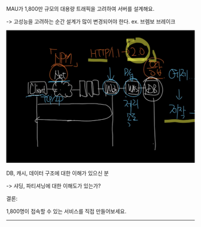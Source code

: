 MAU가 1,800만 규모의 대용량 트래픽을 고려하여 서버를 설계해요.

-> 고성능을 고려하는 순간 설계가 많이 변경되어야 한다. ex. 브렘보 브레이크

![image-20230610163506742](images/image-20230610163506742.png)

DB, 캐시, 데이터 구조에 대한 이해가 있으신 분

-> 샤딩, 파티셔닝에 대한 이해도가 있는가?



결론:

1,800명이 접속할 수 있는 서비스를 직접 만들어보세요.

---

